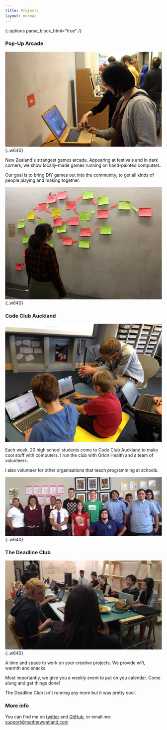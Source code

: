 ```yaml
---
title: Projects
layout: normal
---
```


{::options parse_block_html="true" /}

<h3>Pop-Up Arcade</h3>

![Hand-painted laptops at Pop-Up Arcade](/images/pop-up-arcade.jpg){:.w640}

New Zealand's strangest games arcade. Appearing at festivals and in dark corners, we show locally-made games running on hand-painted computers.

Our goal is to bring DIY games out into the community, to get all kinds of people playing and making together.

![A story on the wall at Pop-Up Arcade](/images/pop-up-arcade-2.jpg){:.w640}



<h3>Code Club Auckland</h3>

![Teaching Scratch for FutureInTech](/images/workshops-futureintech.jpg)

Each week, 20 high school students come to Code Club Auckland to make cool stuff with computers. I run the club with Orion Health and a team of volunteers.

I also volunteer for other organisations that teach programming at schools.

![Teaching HTML and CSS for Gather](/images/workshops-gather.jpg){:.w640}

<!--
Talks:
- Te Atatu Intermediate (FutureInTech) 2014-11-03
- Avondale College (FutureInTech) 2014-07-25
- Mount Roskill Grammar School (ICT-Connect)
- Glendowie College (FIT)

Scratch workshops (Future In Tech):
- Rosebank Road 2014-08-29
- Epsom Normal Primary School (again) 2014-08-18
- Pt. England School 2014-08-08
- Ponsonby Primary School
- Epsom Normal Primary School 2014-06-23

Gather HTML+CSS or Python workshops:
- Kelston Girls' College 2014-08-15 
- Tamaki College
- Howick College
- Mount Roskill Grammar School
- Westlake Girls' High School
- Okaihau College-->

<h3>The Deadline Club</h3>

![Deadline Club #4](/images/deadline-club.jpg){:.w640}

A time and space to work on your creative projects. We provide wifi, warmth and snacks.

Most importantly, we give you a weekly event to put on you calendar. Come along and get things done!

The Deadline Club isn't running any more but it was pretty cool.

<h3>More info</h3>

You can find me on [twitter](http://twitter.com/mgatland) and [GitHub](http://www.github.com/mgatland), or email me: <support@matthewgatland.com>

